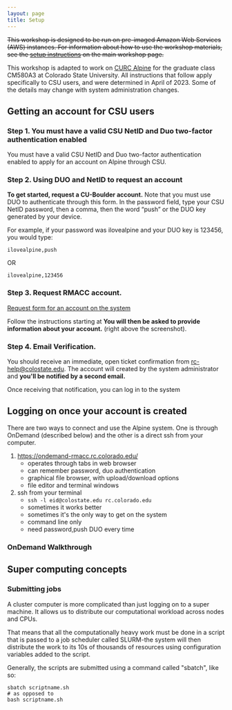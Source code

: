 ```yaml
---
layout: page
title: Setup
---
```


~~This workshop is designed to be run on pre-imaged Amazon Web Services 
(AWS) instances. For information about how to
use the workshop materials, see the 
[setup instructions](http://www.datacarpentry.org/genomics-workshop/setup.html) on the main workshop page.~~

This workshop is adapted to work on [CURC Alpine](https://curc.readthedocs.io/en/latest/clusters/alpine/index.html) for the graduate class CM580A3 at Colorado State University. All instructions that follow apply specifically to CSU users, and were determined in April of 2023. Some of the details may change with system administration changes.

## Getting an account for CSU users


### Step 1. You must have a valid CSU NetID and Duo two-factor authentication enabled

You must have a valid CSU NetID and Duo two-factor authentication enabled to apply for an account on Alpine through CSU.

### Step 2. Using DUO and NetID to request an account

**To get started, request a CU-Boulder account.** Note that you must use DUO to authenticate through this form. In the password field, type your CSU NetID password, then a comma, then the word “push” or the DUO key generated by your device.

For example, if your password was ilovealpine and your DUO key is 123456, you would type:

`ilovealpine,push`

OR

`ilovealpine,123456`

### Step 3. Request RMACC account.

[Request form for an account on the system](https://it.colostate.edu/research-computing-and-cyberinfrastructure/compute/get-started-with-alpine/)

Follow the instructions starting at **You will then be asked to provide information about your account.** (right above the screenshot).

### Step 4. Email Verification.

You should receive an immediate, open ticket confirmation from rc-help@colostate.edu.  The account will created by the system administrator and **you'll be notified by a second email.**

Once receiving that notification, you can log in to the system

## Logging on once your account is created

There are two ways to connect and use the Alpine system. One is through OnDemand (described below) and the other is a direct ssh from your computer.

 1. https://ondemand-rmacc.rc.colorado.edu/
    - operates through tabs in web browser
    - can remember password, duo authentication 
    - graphical file browser, with upload/download options
    - file editor and terminal windows
 2. ssh from your terminal
    - `ssh -l eid@colostate.edu rc.colorado.edu`
    - sometimes it works better
    - sometimes it's the only way to get on the system
    - command line only
    - need password,push DUO every time


### OnDemand Walkthrough

## Super computing concepts 

### Submitting jobs

A cluster computer is more complicated than just logging on to a super machine. 
It allows us to distribute our computational workload across nodes and CPUs. 

That means that all the computationally heavy work must be done in a script that is passed to a job scheduler called SLURM-the system will then distribute the work to its 10s of thousands of resources using configuration variables added to the script. 

Generally, the scripts are submitted using a command called "sbatch", like so:

```
sbatch scriptname.sh
# as opposed to 
bash scriptname.sh
```
